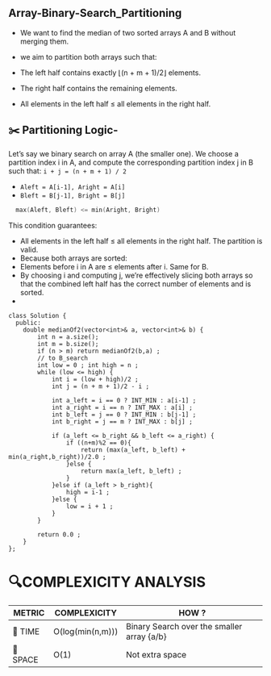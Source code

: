 ## Array-Binary-Search_Partitioning
- We want to find the median of two sorted arrays A and B without merging them.

- we aim to partition both arrays such that:
- The left half contains exactly ⌊(n + m + 1)/2⌋ elements.
- The right half contains the remaining elements.
- All elements in the left half ≤ all elements in the right half.
## ✂️ Partitioning Logic- 
Let’s say we binary search on array A (the smaller one). We choose a partition index i in A, and compute the corresponding partition index j in B such that:
` i + j = (n + m + 1) / 2 `
- `Aleft = A[i-1], Aright = A[i]`
- `Bleft = B[j-1], Bright = B[j]`

```cpp
  max(Aleft, Bleft) <= min(Aright, Bright)
```
This condition guarantees:
- All elements in the left half ≤ all elements in the right half.
The partition is valid.
- Because both arrays are sorted:
- Elements before i in A are ≤ elements after i.
Same for B.
- By choosing i and computing j, we’re effectively slicing both arrays so that the combined left half has the correct number of elements and is sorted.
- 
```
class Solution {
  public:
    double medianOf2(vector<int>& a, vector<int>& b) {
        int n = a.size(); 
        int m = b.size(); 
        if (n > m) return medianOf2(b,a) ;
        // to B_search
        int low = 0 ; int high = n ;
        while (low <= high) {
            int i = (low + high)/2 ;
            int j = (n + m + 1)/2 - i ;
            
            int a_left = i == 0 ? INT_MIN : a[i-1] ;
            int a_right = i == n ? INT_MAX : a[i] ;
            int b_left = j == 0 ? INT_MIN : b[j-1] ;
            int b_right = j == m ? INT_MAX : b[j] ;
            
            if (a_left <= b_right && b_left <= a_right) {
                if ((n+m)%2 == 0){
                    return (max(a_left, b_left) + min(a_right,b_right))/2.0 ;
                }else {
                    return max(a_left, b_left) ;
                }
            }else if (a_left > b_right){
                high = i-1 ;
            }else {
                low = i + 1 ;
            }
        }
        
        return 0.0 ;
    }
};
```

# 🔍COMPLEXICITY ANALYSIS

| METRIC   | COMPLEXICITY  |    HOW ? |
|-----------|-------------|------------|
| 🧭 TIME  |   O(log(min(n,m)))      |  Binary Search over the smaller array {a/b} |
| 🧠 SPACE |      O(1)  | Not extra space            |
